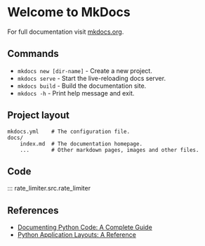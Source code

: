 # Welcome to MkDocs

For full documentation visit [mkdocs.org](https://www.mkdocs.org).

## Commands

* `mkdocs new [dir-name]` - Create a new project.
* `mkdocs serve` - Start the live-reloading docs server.
* `mkdocs build` - Build the documentation site.
* `mkdocs -h` - Print help message and exit.

## Project layout

    mkdocs.yml    # The configuration file.
    docs/
        index.md  # The documentation homepage.
        ...       # Other markdown pages, images and other files.


## Code

::: rate_limiter.src.rate_limiter

## References
- [Documenting Python Code: A Complete Guide](https://realpython.com/documenting-python-code/#documenting-your-python-code-base-using-docstrings)
- [Python Application Layouts: A Reference](https://realpython.com/python-application-layouts/)